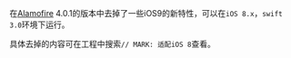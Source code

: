 在[Alamofire](https://github.com/Alamofire/Alamofire) 4.0.1的版本中去掉了一些iOS9的新特性，可以在`iOS 8.x`，`swift 3.0`环境下运行。

具体去掉的内容可在工程中搜索`// MARK: 适配iOS 8`查看。

